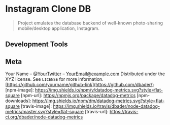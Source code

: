# Instagram Clone DB
> Project emulates the database backend of well-known photo-sharing mobile/desktop application, Instagram.

## Development Tools
## Meta
Your Name – [@YourTwitter](https://twitter.com/dbader_org) – YourEmail@example.com
Distributed under the XYZ license. See ``LICENSE`` for more information.
[https://github.com/yourname/github-link](https://github.com/dbader/)
[npm-image]: https://img.shields.io/npm/v/datadog-metrics.svg?style=flat-square
[npm-url]: https://npmjs.org/package/datadog-metrics
[npm-downloads]: https://img.shields.io/npm/dm/datadog-metrics.svg?style=flat-square
[travis-image]: https://img.shields.io/travis/dbader/node-datadog-metrics/master.svg?style=flat-square
[travis-url]: https://travis-ci.org/dbader/node-datadog-metrics
